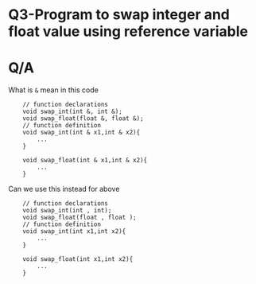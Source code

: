 # Q3-Program to swap integer and float value using reference variable

# Q/A

What is `&` mean in this code

        // function declarations
        void swap_int(int &, int &);
        void swap_float(float &, float &);
        // function definition
        void swap_int(int & x1,int & x2){
            ...
        }

        void swap_float(int & x1,int & x2){
            ...
        }

Can we use this instead for above

        // function declarations
        void swap_int(int , int);
        void swap_float(float , float );
        // function definition
        void swap_int(int x1,int x2){
            ...
        }

        void swap_float(int x1,int x2){
            ...
        }

        
